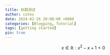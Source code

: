 ```yaml
---
title: 标题测试
author: cotes
date: 2024-02-26 20:00:00 +0800
categories: [Blogging, Tutorial]
tags: [getting started]
pin: true
---
```


$$ x\in\mathbb R: x^2-x+1 \lt 0 $$


